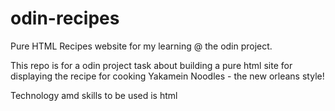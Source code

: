 # odin-recipes
Pure HTML Recipes website for my learning @ the odin project.

This repo is for a odin project task about building a pure html site for displaying the recipe for cooking Yakamein Noodles - the new orleans style!

Technology amd skills to be used is html